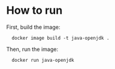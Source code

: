 # How to run

First, build the image:

```
  docker image build -t java-openjdk .
```

Then, run the image:

```
  docker run java-openjdk
```